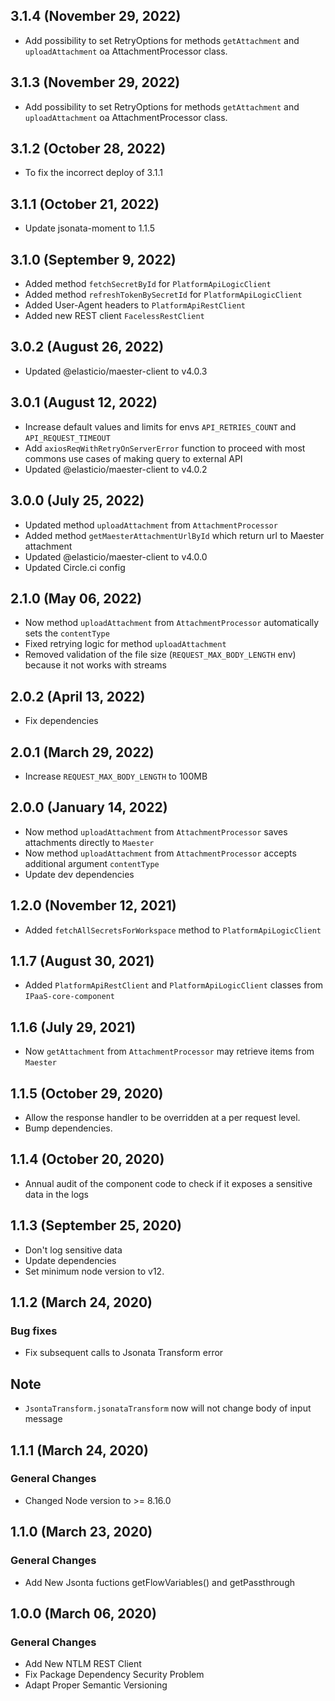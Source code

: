 ## 3.1.4 (November 29, 2022)
* Add possibility to set RetryOptions for methods `getAttachment` and `uploadAttachment` oa AttachmentProcessor class.

## 3.1.3 (November 29, 2022)
* Add possibility to set RetryOptions for methods `getAttachment` and `uploadAttachment` oa AttachmentProcessor class.

## 3.1.2 (October 28, 2022)
* To fix the incorrect deploy of 3.1.1

## 3.1.1 (October 21, 2022)
* Update jsonata-moment to 1.1.5

## 3.1.0 (September 9, 2022)
* Added method `fetchSecretById` for `PlatformApiLogicClient`
* Added method `refreshTokenBySecretId` for `PlatformApiLogicClient`
* Added User-Agent headers to `PlatformApiRestClient`
* Added new REST client `FacelessRestClient`

## 3.0.2 (August 26, 2022)
* Updated @elasticio/maester-client to v4.0.3

## 3.0.1 (August 12, 2022)
* Increase default values and limits for envs `API_RETRIES_COUNT` and `API_REQUEST_TIMEOUT`
* Add `axiosReqWithRetryOnServerError` function to proceed with most commons use cases of making query to external API
* Updated @elasticio/maester-client to v4.0.2

## 3.0.0 (July 25, 2022)
* Updated method `uploadAttachment` from `AttachmentProcessor`
* Added method `getMaesterAttachmentUrlById` which return url to Maester attachment
* Updated @elasticio/maester-client to v4.0.0
* Updated Circle.ci config

## 2.1.0 (May 06, 2022)
* Now method `uploadAttachment` from `AttachmentProcessor` automatically sets the `contentType`
* Fixed retrying logic for method `uploadAttachment`
* Removed validation of the file size (`REQUEST_MAX_BODY_LENGTH` env) because it not works with streams 

## 2.0.2 (April 13, 2022)
* Fix dependencies

## 2.0.1 (March 29, 2022)
- Increase `REQUEST_MAX_BODY_LENGTH` to 100MB

## 2.0.0 (January 14, 2022)
* Now method `uploadAttachment` from `AttachmentProcessor` saves attachments directly to `Maester`
* Now method `uploadAttachment` from `AttachmentProcessor` accepts additional argument `contentType`
* Update dev dependencies

## 1.2.0 (November 12, 2021)
* Added `fetchAllSecretsForWorkspace` method to `PlatformApiLogicClient`

## 1.1.7 (August 30, 2021)
* Added `PlatformApiRestClient` and `PlatformApiLogicClient` classes from `IPaaS-core-component`

## 1.1.6 (July 29, 2021)
* Now `getAttachment` from `AttachmentProcessor` may retrieve items from `Maester`

## 1.1.5 (October 29, 2020)
* Allow the response handler to be overridden at a per request level.
* Bump dependencies.

## 1.1.4 (October 20, 2020)
* Annual audit of the component code to check if it exposes a sensitive data in the logs

## 1.1.3 (September 25, 2020)
* Don't log sensitive data
* Update dependencies
* Set minimum node version to v12.

## 1.1.2 (March 24, 2020)

### Bug fixes

* Fix subsequent calls to Jsonata Transform error
## Note
* `JsontaTransform.jsonataTransform` now will not change body of input message

## 1.1.1 (March 24, 2020)

### General Changes

* Changed Node version to >= 8.16.0

## 1.1.0 (March 23, 2020)

### General Changes

* Add New Jsonta fuctions getFlowVariables() and getPassthrough


## 1.0.0 (March 06, 2020)

### General Changes

* Add New NTLM REST Client
* Fix Package Dependency Security Problem
* Adapt Proper Semantic Versioning
